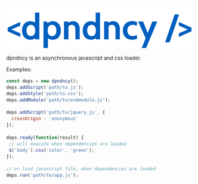 ![dpndncy](https://github.com/rascm/dpndncy/blob/main/img/logo.png)

dpndncy is an asynchronous javascript and css loader.

Examples:

```js
const deps = new dpndncy();
deps.addScript('path/to.js');
deps.addStyle('path/to.css');
deps.addModule('path/to/es6module.js');

deps.addScript('path/to/jquery.js', {
  crossOrigin : 'anonymous'
});

deps.ready(function(result) {
 // will execute when dependencies are loaded
 $('body').css('color', 'green');
});

// or load javascript file, when dependencies are loaded
deps.run('path/to/app.js');
```
